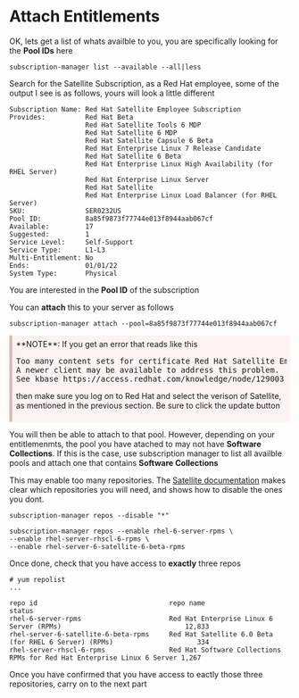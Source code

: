 <style>
div.warn {
    background-color: #fcf2f2;
    border-color: #dFb5b4;
    border-left: 5px solid #dfb5b4;
    padding: 0.5em;
    }
 </style>

# Attach Entitlements

OK, lets get a list of whats availble to you, you are specifically looking for the **Pool IDs** here

`subscription-manager list --available --all|less`

Search for the Satellite Subscription, as a Red Hat employee, some of the output I see is as follows, yours will look a little different

```
Subscription Name: Red Hat Satellite Employee Subscription
Provides:          Red Hat Beta
                   Red Hat Satellite Tools 6 MDP
                   Red Hat Satellite 6 MDP
                   Red Hat Satellite Capsule 6 Beta
                   Red Hat Enterprise Linux 7 Release Candidate
                   Red Hat Satellite 6 Beta
                   Red Hat Enterprise Linux High Availability (for RHEL Server)
                   Red Hat Enterprise Linux Server
                   Red Hat Satellite
                   Red Hat Enterprise Linux Load Balancer (for RHEL Server)
SKU:               SER0232US
Pool ID:           8a85f9873f77744e013f8944aab067cf
Available:         17
Suggested:         1
Service Level:     Self-Support
Service Type:      L1-L3
Multi-Entitlement: No
Ends:              01/01/22
System Type:       Physical
```

You are interested in
the **Pool ID** of the subscription

You can **attach** this to your server as follows

```subscription-manager attach --pool=8a85f9873f77744e013f8944aab067cf```

<div class=warn>**NOTE**:
If you get an error that reads like this

<pre>
Too many content sets for certificate Red Hat Satellite Employee Subscription.
A newer client may be available to address this problem.
See kbase https://access.redhat.com/knowledge/node/129003 for more information.
</pre>

then make sure you log on to Red Hat and select the verison of Satellite, as mentioned in the previous section. Be sure to click the update button
</div>

You will then be able to attach to that pool. However, depending on your entitlemenmts, the pool you have atached to may not have **Software Collections**. If this is the case, use subscription manager to list all availble pools and attach one that contains **Software Collections**



This may enable too many repositories. The [Satellite documentation](https://access.redhat.com/documentation/en-US/Red_Hat_Satellite/6.0/html-single/Installation_Guide/index.html#Installing_Red_Hat_Satellite) makes clear which repositories you will need, and shows how to disable the ones you dont.


```
subscription-manager repos --disable "*"

subscription-manager repos --enable rhel-6-server-rpms \
--enable rhel-server-rhscl-6-rpms \
--enable rhel-server-6-satellite-6-beta-rpms
```

Once done, check that you have access to **exactly** three repos

```
# yum repolist
...

repo id                                 repo name                                                              status
rhel-6-server-rpms                      Red Hat Enterprise Linux 6 Server (RPMs)                               12,833
rhel-server-6-satellite-6-beta-rpms     Red Hat Satellite 6.0 Beta (for RHEL 6 Server) (RPMs)                     334
rhel-server-rhscl-6-rpms                Red Hat Software Collections RPMs for Red Hat Enterprise Linux 6 Server 1,267
```

Once you have confirmed that you have access to eactly those three repositories, carry on to the next part

